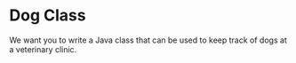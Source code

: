 # Dog Class

We want you to write a Java class that can be used to keep track of dogs at a veterinary clinic. 
